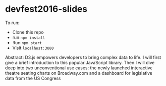 # devfest2016-slides

To run:

- Clone this repo
- run `npm install`
- Run `npm start`
- Visit `localhost:3000`

Abstract:
D3.js empowers developers to bring complex data to life. I will first give a brief introduction to this popular JavaScript library. Then I will dive deep into two unconventional use cases: the newly launched interactive theatre seating charts on Broadway.com and a dashboard for legislative data from the US Congress
